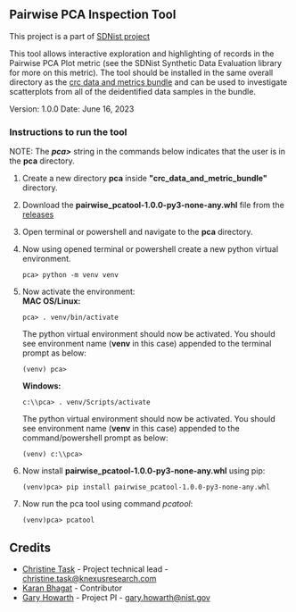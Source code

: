 ## Pairwise PCA Inspection Tool
This project is a part of [SDNist project](https://github.com/usnistgov/SDNist)

This tool allows interactive exploration and highlighting of records in the Pairwise PCA Plot 
metric (see the SDNist Synthetic Data Evaluation library for more on this metric). 
The tool should be installed in the same overall directory as the [crc data and metrics bundle](https://github.com/usnistgov/privacy_collaborative_research_cycle/tree/research-acceleration-bundle/crc_data_and_metric_bundle_1.0)
and can be used to investigate scatterplots from all of the deidentified data samples in the bundle.


Version: 1.0.0
Date: June 16, 2023
 

### Instructions to run the tool
NOTE: The ***pca>*** string in the commands below indicates that the user is in the **pca** directory.
1. Create a new directory **pca** inside **"crc_data_and_metric_bundle"** directory.
2. Download the **pairwise_pcatool-1.0.0-py3-none-any.whl** file from the [releases](https://github.com/usnistgov/pair-wise_PCA/releases/tag/v1.0.0/)
3. Open terminal or powershell and navigate to the **pca** directory.
4. Now using opened terminal or powershell create a new python virtual environment.
    ```
    pca> python -m venv venv
    ```
5. Now activate the environment:  
    **MAC OS/Linux:**
    ```
    pca> . venv/bin/activate
    ```
    The python virtual environment should now be activated. You should see environment name (**venv** in this case) appended to the terminal prompt as below:  
    ```
    (venv) pca>
    ```
   
    **Windows:**
    ```
    c:\\pca> . venv/Scripts/activate
    ```
    The python virtual environment should now be activated. You should see environment name (**venv** in this case) appended to the command/powershell prompt as below:  
    ```
    (venv) c:\\pca>
    ```
   
6. Now install **pairwise_pcatool-1.0.0-py3-none-any.whl** using pip:
    ```
    (venv)pca> pip install pairwise_pcatool-1.0.0-py3-none-any.whl
    ```

7. Now run the pca tool using command *pcatool*:
    ```
   (venv)pca> pcatool
    ```
   

Credits 
----------

- [Christine Task](mailto:christine.task@knexusresearch.com) - Project technical lead - christine.task@knexusresearch.com
- [Karan Bhagat](https://github.com/kbtriangulum) - Contributor
- [Gary Howarth](https://www.nist.gov/people/gary-howarth) - Project PI - gary.howarth@nist.gov